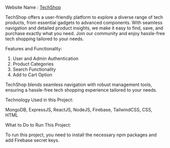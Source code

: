 <p>Website Name : <a href="https://techshop-34fe4.web.app">TechShop</a></p>

TechShop offers a user-friendly platform to explore a diverse range of tech products, from essential gadgets to advanced components. With seamless navigation and detailed product insights, we make it easy to find, save, and purchase exactly what you need. Join our community and enjoy hassle-free tech shopping tailored to your needs.

Features and Functionality:
 1) User and Admin Authentication
 2) Product Categories
 3) Search Functionality
 4) Add to Cart Option

TechShop blends seamless navigation with robust management tools, ensuring a hassle-free tech shopping experience tailored to your needs.

Technology Used in this Project:

MongoDB, ExpressJS, ReactJS, NodeJS, Firebase, TailwindCSS, CSS, HTML

What to Do to Run This Project:

To run this project, you need to install the necessary npm packages and add Firebase secret keys.

